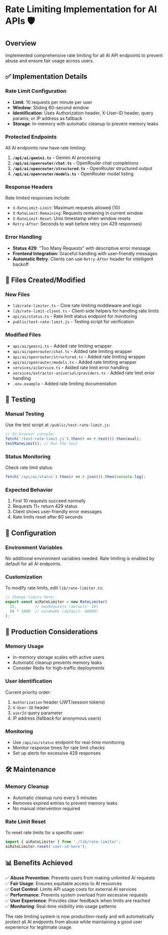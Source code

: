 # Rate Limiting Implementation for AI APIs 🛡️

## Overview
Implemented comprehensive rate limiting for all AI API endpoints to prevent abuse and ensure fair usage across users.

## ✅ Implementation Details

### Rate Limit Configuration
- **Limit**: 10 requests per minute per user
- **Window**: Sliding 60-second window
- **Identification**: Uses Authorization header, X-User-ID header, query params, or IP address as fallback
- **Storage**: In-memory with automatic cleanup to prevent memory leaks

### Protected Endpoints
All AI endpoints now have rate limiting:

1. **`/api/ai/gemini.ts`** - Gemini AI processing
2. **`/api/ai/openrouter/chat.ts`** - OpenRouter chat completions  
3. **`/api/ai/openrouter/structured.ts`** - OpenRouter structured output
4. **`/api/ai/openrouter/models.ts`** - OpenRouter model listing

### Response Headers
Rate limited responses include:
- `X-RateLimit-Limit`: Maximum requests allowed (10)
- `X-RateLimit-Remaining`: Requests remaining in current window
- `X-RateLimit-Reset`: Unix timestamp when window resets
- `Retry-After`: Seconds to wait before retry (on 429 responses)

### Error Handling
- **Status 429**: "Too Many Requests" with descriptive error message
- **Frontend Integration**: Graceful handling with user-friendly messages
- **Automatic Retry**: Clients can use `Retry-After` header for intelligent backoff

## 📁 Files Created/Modified

### New Files
- `lib/rate-limiter.ts` - Core rate limiting middleware and logic
- `lib/rate-limit-client.ts` - Client-side helpers for handling rate limits
- `api/ai/status.ts` - Rate limit status endpoint for monitoring
- `public/test-rate-limit.js` - Testing script for verification

### Modified Files
- `api/ai/gemini.ts` - Added rate limiting wrapper
- `api/ai/openrouter/chat.ts` - Added rate limiting wrapper  
- `api/ai/openrouter/structured.ts` - Added rate limiting wrapper
- `api/ai/openrouter/models.ts` - Added rate limiting wrapper
- `services/aiService.ts` - Added rate limit error handling
- `services/extractor-universal/providers.ts` - Added rate limit error handling
- `.env.example` - Added rate limiting documentation

## 🧪 Testing

### Manual Testing
Use the test script at `/public/test-rate-limit.js`:

```javascript
// In browser console:
fetch('/test-rate-limit.js').then(r => r.text()).then(eval);
testRateLimit(); // Run the test
```

### Status Monitoring
Check rate limit status:
```javascript
fetch('/api/ai/status').then(r => r.json()).then(console.log);
```

### Expected Behavior
1. First 10 requests succeed normally
2. Requests 11+ return 429 status
3. Client shows user-friendly error messages
4. Rate limits reset after 60 seconds

## 🔧 Configuration

### Environment Variables
No additional environment variables needed. Rate limiting is enabled by default for all AI endpoints.

### Customization
To modify rate limits, edit `lib/rate-limiter.ts`:
```typescript
// Change limits here:
export const aiRateLimiter = new RateLimiter(
  15,        // maxRequests (default: 10)
  90 * 1000  // windowMs (default: 60000)
);
```

## 🚀 Production Considerations

### Memory Usage
- In-memory storage scales with active users
- Automatic cleanup prevents memory leaks
- Consider Redis for high-traffic deployments

### User Identification
Current priority order:
1. `Authorization` header (JWT/session tokens)
2. `X-User-ID` header  
3. `userId` query parameter
4. IP address (fallback for anonymous users)

### Monitoring
- Use `/api/ai/status` endpoint for real-time monitoring
- Monitor response times for rate limit checks
- Set up alerts for excessive 429 responses

## 🛠️ Maintenance

### Memory Cleanup
- Automatic cleanup runs every 5 minutes
- Removes expired entries to prevent memory leaks
- No manual intervention required

### Rate Limit Reset
To reset rate limits for a specific user:
```typescript
import { aiRateLimiter } from './lib/rate-limiter';
aiRateLimiter.reset('user-id-here');
```

## 📊 Benefits Achieved

✅ **Abuse Prevention**: Prevents users from making unlimited AI requests  
✅ **Fair Usage**: Ensures equitable access to AI resources  
✅ **Cost Control**: Limits API usage costs for external AI services  
✅ **Performance**: Prevents system overload from excessive requests  
✅ **User Experience**: Provides clear feedback when limits are reached  
✅ **Monitoring**: Real-time visibility into usage patterns  

The rate limiting system is now production-ready and will automatically protect all AI endpoints from abuse while maintaining a good user experience for legitimate usage.